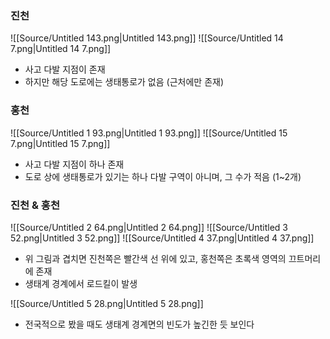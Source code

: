 ### 진천
![[Source/Untitled 143.png|Untitled 143.png]]
![[Source/Untitled 14 7.png|Untitled 14 7.png]]
- 사고 다발 지점이 존재
- 하지만 해당 도로에는 생태통로가 없음 (근처에만 존재)
  
### 홍천
![[Source/Untitled 1 93.png|Untitled 1 93.png]]
![[Source/Untitled 15 7.png|Untitled 15 7.png]]
- 사고 다발 지점이 하나 존재
- 도로 상에 생태통로가 있기는 하나 다발 구역이 아니며, 그 수가 적음 (1~2개)
  
### 진천 & 홍천
![[Source/Untitled 2 64.png|Untitled 2 64.png]]
![[Source/Untitled 3 52.png|Untitled 3 52.png]]
![[Source/Untitled 4 37.png|Untitled 4 37.png]]
- 위 그림과 겹치면 진천쪽은 빨간색 선 위에 있고, 홍천쪽은 초록색 영역의 끄트머리에 존재
- 생태계 경계에서 로드킬이 발생
  
![[Source/Untitled 5 28.png|Untitled 5 28.png]]
- 전국적으로 봤을 때도 생태계 경계면의 빈도가 높긴한 듯 보인다
